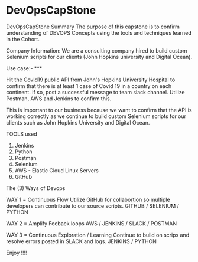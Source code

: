 # DevOpsCapStone
DevOpsCapStone Summary
The purpose of this capstone is to confirm understanding of DEVOPS Concepts using the tools and techniques learned in the Cohort.

Company Information:
We are a consulting company hired to build custom Selenium scripts for our clients (John Hopkins university and Digital Ocean).

Use case:- *** 

Hit the Covid19 public API from John's Hopkins University Hospital to confirm that there is at least 1 case of Covid 19 in a country on each continent.  If so, post a successful message to team slack channel.  Utilize Postman, AWS and Jenkins to confirm this.

This is important to our business because we want to confirm that the API is working correctly as we continue to build custom Selenium scripts for our clients such as John Hopkins University and Digital Ocean. 


TOOLS used

1. Jenkins
2. Python
3. Postman
4. Selenium
5. AWS - Elastic Cloud Linux Servers
6. GitHub


The (3) Ways of Devops

WAY 1 = Continuous Flow
Utilize GitHub for collabortion so multiple developers can contribute to our source scripts. 
GITHUB / SELENIUM / PYTHON

WAY 2 = Amplify Feeback loops 
AWS / JENKINS / SLACK / POSTMAN


WAY 3 = Continuous Exploration / Learning 
Continue to build on scrips and resolve errors posted in SLACK and logs. 
JENKINS / PYTHON 



Enjoy !!!!
